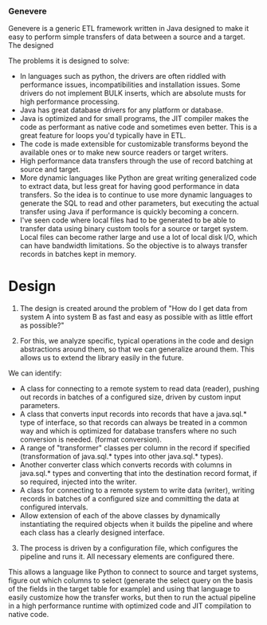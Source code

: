 ### Genevere

Genevere is a generic ETL framework written in Java designed to make it easy to perform
simple transfers of data between a source and a target. The designed

The problems it is designed to solve:

* In languages such as python, the drivers are often riddled with performance issues,
  incompatibilities and installation issues. Some drivers do not implement BULK inserts,
  which are absolute musts for high performance processing.
* Java has great database drivers for any platform or database.
* Java is optimized and for small programs, the JIT compiler makes the code as performant
  as native code and sometimes even better. This is a great feature for loops you'd typically
  have in ETL.
* The code is made extensible for customizable transforms beyond the available ones or to make
  new source readers or target writers.
* High performance data transfers through the use of record batching at source and target.
* More dynamic languages like Python are great writing generalized code to extract data, but less great
  for having good performance in data transfers. So the idea is to continue to use more dynamic languages to
  generate the SQL to read and other parameters, but executing the actual transfer using Java if performance
  is quickly becoming a concern.
* I've seen code where local files had to be generated to be able to transfer data using binary custom tools for
  a source or target system. Local files can become rather large and use a lot of local disk I/O, which can have
  bandwidth limitations. So the objective is to always transfer records in batches kept in memory.


# Design

1. The design is created around the problem of "How do I get data from system A into system B as fast
and easy as possible with as little effort as possible?"

2. For this, we analyze specific, typical operations in the code and design abstractions around them,
so that we can generalize around them. This allows us to extend the library easily in the future.

We can identify:

* A class for connecting to a remote system to read data (reader), pushing out records in batches of a configured size,
  driven by custom input parameters.
* A class that converts input records into records that have a java.sql.* type of interface, so that records can
  always be treated in a common way and which is optimized for database transfers where no such conversion is needed.
  (format conversion).
* A range of "transformer" classes per column in the record if specified (transformation of java.sql.* types into other
  java.sql.* types).
* Another converter class which converts records with columns in java.sql.* types and converting that into the
  destination record format, if so required, injected into the writer.
* A class for connecting to a remote system to write data (writer), writing records in batches of a configured size and
  committing the data at configured intervals.
* Allow extension of each of the above classes by dynamically instantiating the required objects when it builds the pipeline
  and where each class has a clearly designed interface.

3. The process is driven by a configuration file, which configures the pipeline and runs it. All necessary elements are
configured there.

This allows a language like Python to connect to source and target systems, figure out which columns to select (generate the
select query on the basis of the fields in the target table for example) and using that language to easily customize how
the transfer works, but then to run the actual pipeline in a high performance runtime with optimized code and JIT
compilation to native code.
